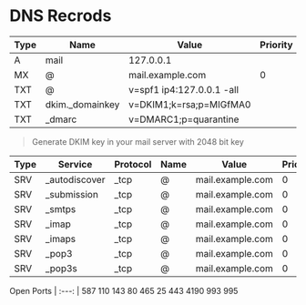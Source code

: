 # DNS Recrods

Type | Name | Value | Priority
---|---|---|---
A | mail | 127.0.0.1
MX | @ | mail.example.com | 0
TXT | @ | v=spf1 ip4:127.0.0.1 -all
TXT | dkim._domainkey | v=DKIM1;k=rsa;p=MIGfMA0
TXT | _dmarc | v=DMARC1;p=quarantine

> Generate DKIM key in your mail server with 2048 bit key

Type | Service | Protocol | Name | Value | Priority | Weight | Port
---|---|---|---|---|---|---|---
SRV | _autodiscover | _tcp | @ | mail.example.com | 0 | 1 | 443
SRV | _submission | _tcp | @ | mail.example.com | 0 | 1 | 587
SRV | _smtps | _tcp | @ | mail.example.com | 0 | 1 | 465
SRV | _imap | _tcp | @ | mail.example.com | 0 | 1 | 143
SRV | _imaps | _tcp | @ | mail.example.com | 0 | 1 | 993
SRV | _pop3 | _tcp | @ | mail.example.com | 0 | 1 | 110
SRV | _pop3s | _tcp | @ | mail.example.com | 0 | 1 | 995


Open Ports
| :---: |
587
110
143
80
465
25
443
4190
993
995
